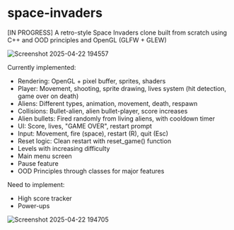# space-invaders
[IN PROGRESS] A retro-style Space Invaders clone built from scratch using C++ and OOD principles and OpenGL (GLFW + GLEW)

![Screenshot 2025-04-22 194557](https://github.com/user-attachments/assets/40358b2a-d8c7-4bfb-a26f-c5fc55cf9b6c)

Currently implemented:
- Rendering: OpenGL + pixel buffer, sprites, shaders
- Player: Movement, shooting, sprite drawing, lives system (hit detection, game over on death)
- Aliens: Different types, animation, movement, death, respawn
- Collisions: Bullet-alien, alien bullet-player, score increases
- Alien bullets: Fired randomly from living aliens, with cooldown timer
- UI: Score, lives, "GAME OVER", restart prompt
- Input: Movement, fire (space), restart (R), quit (Esc)
- Reset logic: Clean restart with reset_game() function
- Levels with increasing difficulty
- Main menu screen
- Pause feature
- OOD Principles through classes for major features

Need to implement:
- High score tracker
- Power-ups


![Screenshot 2025-04-22 194705](https://github.com/user-attachments/assets/d2a6c9a5-17c9-4010-877c-36a088988269)

